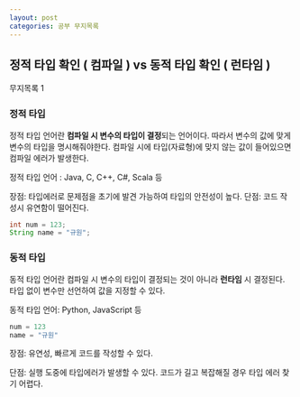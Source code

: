 ```yaml
---
layout: post
categories: 공부 무지목록
---
```


## 정적 타입 확인 ( 컴파일 ) vs 동적 타입 확인 ( 런타임 )

무지목록 1 

### 정적 타입 

정적 타입 언어란 **컴파일 시 변수의 타입이 결정**되는 언어이다. 따라서 변수의 값에 맞게 변수의 타입을 명시해줘야한다. 컴파일 시에 타입(자료형)에 맞지 않는 값이 들어있으면 컴파일 에러가 발생한다. 

정적 타입 언어 : Java, C, C++, C#, Scala 등 

장점: 타입에러로 문제점을 초기에 발견 가능하여 타입의 안전성이 높다. 
단점: 코드 작성시 유연함이 떨어진다.

```Java
int num = 123;
String name = "규원";
```

### 동적 타입

동적 타입 언어란 컴파일 시 변수의 타입이 결정되는 것이 아니라 **런타임** 시 결정된다. 
타입 없이 변수만 선언하여 값을 지정할 수 있다. 

동적 타입 언어: Python, JavaScript 등

```python
num = 123
name = "규원"
```
장점: 유연성, 빠르게 코드를 작성할 수 있다. 

단점: 실행 도중에 타입에러가 발생할 수 있다. 코드가 길고 복잡해질 경우 타입 에러 찾기 어렵다.
